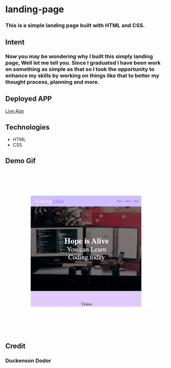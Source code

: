 # landing-page

### This is a simple landing page built with HTML and CSS.

## Intent

### Now you may be wondering why I built this simply landing page, Well let me tell you. Since I graduated I have been work on something as simple as that so I took the opportunity to enhance my skills by working on things like that to better my thought process, planning and more.

## Deployed APP
[Live App](https://dodor101.github.io/landing-page/)
## Technologies

- HTML
- CSS

## Demo Gif
![Demo](./assets/images/demogif.gif)

## Credit

### Duckenson Dodor

